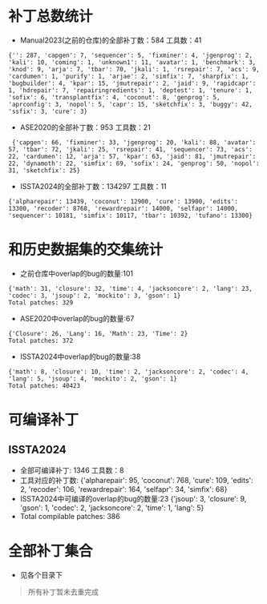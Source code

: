 # 补丁总数统计
- Manual2023(之前的仓库)的全部补丁数：584 工具数：41
```
{'': 287, 'capgen': 7, 'sequencer': 5, 'fixminer': 4, 'jgenprog': 2, 'kali': 10, 'coming': 1, 'unknown1': 11, 'avatar': 1, 'benchmark': 3, 'knod': 9, 'arja': 7, 'tbar': 70, 'jkali': 1, 'rsrepair': 7, 'acs': 9, 'cardumen': 1, 'purify': 1, 'arjae': 2, 'simfix': 7, 'sharpfix': 1, 'bugbuilder': 4, 'kpar': 15, 'jmutrepair': 2, 'jaid': 9, 'rapidcapr': 1, 'hdrepair': 7, 'repairingredients': 1, 'deptest': 1, 'tenure': 1, 'sofix': 6, 'transplantfix': 4, 'coconut': 8, 'genprog': 5, 'aprconfig': 3, 'nopol': 5, 'capr': 15, 'sketchfix': 3, 'buggy': 42, 'ssfix': 3, 'cure': 3}
```
- ASE2020的全部补丁数：953 工具数：21
```
 {'capgen': 66, 'fixminer': 33, 'jgenprog': 20, 'kali': 88, 'avatar': 57, 'tbar': 72, 'jkali': 25, 'rsrepair': 41, 'sequencer': 73, 'acs': 22, 'cardumen': 12, 'arja': 57, 'kpar': 63, 'jaid': 81, 'jmutrepair': 22, 'dynamoth': 22, 'simfix': 69, 'sofix': 24, 'genprog': 50, 'nopol': 31, 'sketchfix': 25}
```
- ISSTA2024的全部补丁数：134297 工具数：11
```
{'alpharepair': 13439, 'coconut': 12900, 'cure': 13900, 'edits': 13300, 'recoder': 8768, 'rewardrepair': 14000, 'selfapr': 14000, 'sequencer': 10181, 'simfix': 10117, 'tbar': 10392, 'tufano': 13300}
```
# 和历史数据集的交集统计
- 之前仓库中overlap的bug的数量:101
```
{'math': 31, 'closure': 32, 'time': 4, 'jacksoncore': 2, 'lang': 23, 'codec': 3, 'jsoup': 2, 'mockito': 3, 'gson': 1}
Total patches: 329
```
- ASE2020中overlap的bug的数量:67
```
{'Closure': 26, 'Lang': 16, 'Math': 23, 'Time': 2}
Total patches: 372
```
- ISSTA2024中overlap的bug的数量:38
```
{'math': 8, 'closure': 10, 'time': 2, 'jacksoncore': 2, 'codec': 4, 'lang': 5, 'jsoup': 4, 'mockito': 2, 'gson': 1}
Total patches: 40423
```
# 可编译补丁
## ISSTA2024
- 全部可编译补丁: 1346 工具数：8
- 工具对应的补丁数:  {'alpharepair': 95, 'coconut': 768, 'cure': 109, 'edits': 2, 'recoder': 106, 'rewardrepair': 164, 'selfapr': 34, 'simfix': 68}
- ISSTA2024中可编译的overlap的bug的数量:23 {'jsoup': 3, 'closure': 9, 'gson': 1, 'codec': 2, 'jacksoncore': 2, 'time': 1, 'lang': 5}
- Total compilable patches: 386

# 全部补丁集合
- 见各个目录下

> 所有补丁暂未去重完成